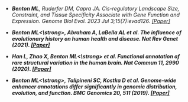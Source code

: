 
- *<strong>Benton ML</strong>, Ruderfer DM, Capra JA. Cis-regulatory Landscape Size, Constraint, and Tissue Specificity Associate with Gene Function and Expression. Genome Biol Evol. 2023 Jul 3;15(7):evad126. [[Paper]](https://academic.oup.com/gbe/article/15/7/evad126/7220541)*

- *<strong>Benton ML<\strong>, Abraham A, LaBella AL et al. The influence of evolutionary history on human health and disease. Nat Rev Genet (2021). [[Paper]](https://doi.org/10.1038/s41576-020-00305-9)*

- *Han L, Zhao X, <strong>Benton ML<\strong> et al. Functional annotation of rare structural variation in the human brain. Nat Commun 11, 2990 (2020). [[Paper]](https://doi.org/10.1038/s41467-020-16736-1)*

- *<strong>Benton ML<\strong>, Talipineni SC, Kostka D et al. Genome-wide enhancer annotations differ significantly in genomic distribution, evolution, and function. BMC Genomics 20, 511 (2019). [[Paper]](https://doi.org/10.1186/s12864-019-5779-x)*

